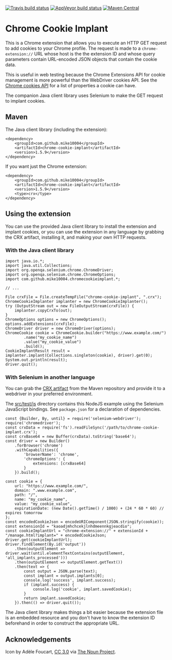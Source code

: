 [![Travis build status](https://travis-ci.org/mike10004/chrome-cookie-implant.svg?branch=master)](https://travis-ci.org/mike10004/chrome-cookie-implant)
[![AppVeyor build status](https://ci.appveyor.com/api/projects/status/400k0tl4dkwfdaur?svg=true)](https://ci.appveyor.com/project/mike10004/chrome-cookie-implant)
[![Maven Central](https://img.shields.io/maven-central/v/com.github.mike10004/chrome-cookie-implant.svg)](https://repo1.maven.org/maven2/com/github/mike10004/chrome-cookie-implant/)

Chrome Cookie Implant
=====================

This is a Chrome extension that allows you to execute an HTTP GET request to
add cookies to your Chrome profile. The request is made to a `chrome-extension://` URL
whose host is the the extension ID and whose query parameters contain URL-encoded 
JSON objects that contain the cookie data.

This is useful in web testing because the Chrome Extensions API for cookie 
management is more powerful than the WebDriver cookies API. See the 
[Chrome cookies API](https://developer.chrome.com/extensions/cookies#method-set)
for a list of properties a cookie can have.

The companion Java client library uses Selenium to make the GET request to 
implant cookies.

Maven
-----

The Java client library (including the extension):

    <dependency>
        <groupId>com.github.mike10004</groupId>
        <artifactId>chrome-cookie-implant</artifactId>
        <version>1.5.9</version>
    </dependency>

If you want just the Chrome extension:

    <dependency>
        <groupId>com.github.mike10004</groupId>
        <artifactId>chrome-cookie-implant</artifactId>
        <version>1.5.9</version>
        <type>crx</type>
    </dependency>

Using the extension
-------------------

You can use the provided Java client library to install the extension and 
implant cookies, or you can use the extension in any language by grabbing the 
CRX artifact, installing it, and making your own HTTP requests. 

### With the Java client library

    import java.io.*;
    import java.util.Collections;
    import org.openqa.selenium.chrome.ChromeDriver;
    import org.openqa.selenium.chrome.ChromeOptions;
    import com.github.mike10004.chromecookieimplant.*;
    
    // ...

    File crxFile = File.createTempFile("chrome-cookie-implant", ".crx");
    ChromeCookieImplanter implanter = new ChromeCookieImplanter();
    try (OutputStream out = new FileOutputStream(crxFile)) {
        implanter.copyCrxTo(out);
    }
    ChromeOptions options = new ChromeOptions();
    options.addExtensions(crxFile);
    ChromeDriver driver = new ChromeDriver(options);
    ChromeCookie cookie = ChromeCookie.builder("https://www.example.com/")
            .name("my_cookie_name")
            .value("my_cookie_value")
            .build();
    CookieImplantResult result = implanter.implant(Collections.singleton(cookie), driver).get(0);
    System.out.println(result);
    driver.quit();

### With Selenium in another language

You can grab the [CRX artifact](https://repo1.maven.org/maven2/com/github/mike10004/chrome-cookie-implant/)
from the Maven repository and provide it to a webdriver in your preferred 
environment. 

The [src/test/js](https://github.com/mike10004/chrome-cookie-implant/tree/master/src/test/java)
directory contains this NodeJS example using the Selenium JavaScript bindings. 
See `package.json` for a declaration of dependencies.

    const {Builder, By, until} = require('selenium-webdriver');
    require('chromedriver');
    const crxData = require('fs').readFileSync('/path/to/chrome-cookie-implant.crx');
    const crxBase64 = new Buffer(crxData).toString('base64');
    const driver = new Builder()
        .forBrowser('chrome')
        .withCapabilities({
            'browserName': 'chrome',
            'chromeOptions': {
                extensions: [crxBase64]
            }
        }).build();
    
    const cookie = {
        url: "https://www.example.com/",
        domain: ".www.example.com",
        path: "/",
        name: "my_cookie_name",
        value: "my_cookie_value",
        expirationDate: (new Date().getTime() / 1000) + (24 * 60 * 60) // expires tomorrow
    };
    const encodedCookieJson = encodeURIComponent(JSON.stringify(cookie));
    const extensionId = "kaoadjmhchcekjlnhdmeennkgjeacdio";
    const cookieImplantUrl = "chrome-extension://" + extensionId + "/manage.html?implant=" + encodedCookieJson;
    driver.get(cookieImplantUrl);
    driver.findElement(By.id('output'))
        .then(outputElement => driver.wait(until.elementTextContains(outputElement, 'all_implants_processed')))
        .then(outputElement => outputElement.getText())
        .then(text => {
            const output = JSON.parse(text);
            const implant = output.implants[0];
            console.log('success', implant.success);
            if (implant.success) {
                console.log('cookie', implant.savedCookie);
            }
            return implant.savedCookie;
        }).then(() => driver.quit());

The Java client library makes things a bit easier because the extension file
is an embedded resource and you don't have to know the extension ID beforehand
in order to construct the appropriate URL.

Acknowledgements
----------------

Icon by Adèle Foucart, [CC 3.0](http://creativecommons.org/licenses/by/3.0/us/)
via [The Noun Project](https://thenounproject.com/term/chocolate-chip-cookie/261714/).
